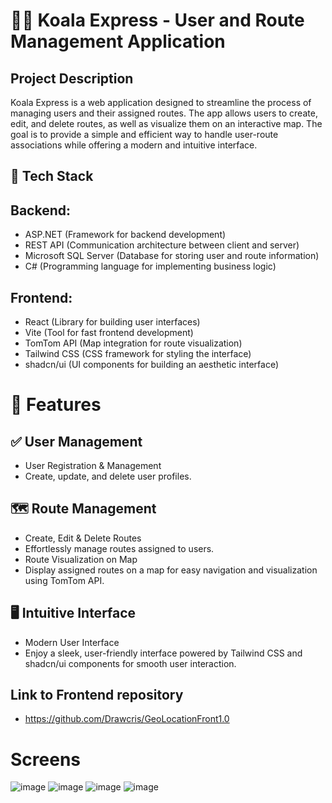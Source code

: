 # 🚶‍♂️ Koala Express - User and Route Management Application

## Project Description

Koala Express is a web application designed to streamline the process of managing users and their assigned routes. The app allows users to create, edit, and delete routes, as well as visualize them on an interactive map. The goal is to provide a simple and efficient way to handle user-route associations while offering a modern and intuitive interface.

## 🚀 Tech Stack

## Backend:

* ASP.NET (Framework for backend development)
* REST API (Communication architecture between client and server)
* Microsoft SQL Server (Database for storing user and route information)
* C# (Programming language for implementing business logic)

## Frontend:

* React (Library for building user interfaces)
* Vite (Tool for fast frontend development)
* TomTom API (Map integration for route visualization)
* Tailwind CSS (CSS framework for styling the interface)
* shadcn/ui (UI components for building an aesthetic interface)

# 🧩 Features
## ✅ User Management
* User Registration & Management
* Create, update, and delete user profiles.

## 🗺️ Route Management
* Create, Edit & Delete Routes
* Effortlessly manage routes assigned to users.
* Route Visualization on Map
* Display assigned routes on a map for easy navigation and visualization using TomTom API.

## 🖥️ Intuitive Interface
* Modern User Interface
* Enjoy a sleek, user-friendly interface powered by Tailwind CSS and shadcn/ui components for smooth user interaction.
## Link to Frontend repository
* https://github.com/Drawcris/GeoLocationFront1.0
# Screens 

![image](https://github.com/user-attachments/assets/cc84513a-15af-45f8-b4e4-abc96ca85dcc)
![image](https://github.com/user-attachments/assets/2d788cf1-fa4a-4981-b0a3-f679fb81d066)
![image](https://github.com/user-attachments/assets/e16dd016-5237-433c-81ae-44c80a2ed960)
![image](https://github.com/user-attachments/assets/18589255-da9d-47ad-80df-d41d271619fc)



